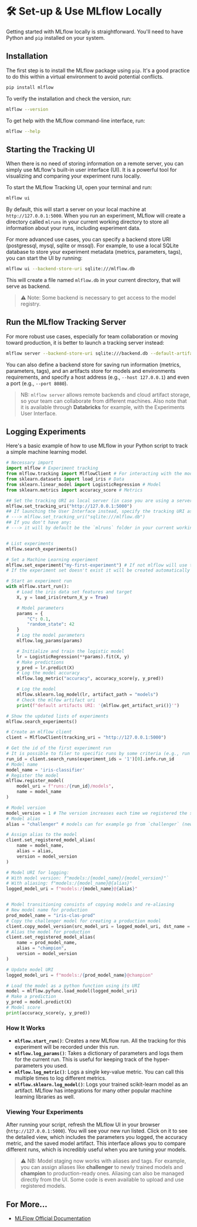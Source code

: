 # 🛠️  Set-up & Use MLflow Locally

Getting started with MLflow locally is straightforward. You'll need to have Python and `pip` installed on your system.

## Installation

The first step is to install the MLflow package using `pip`. It's a good practice to do this within a virtual environment to avoid potential conflicts.

```sh
pip install mlflow
```

To verify the installation and check the version, run:

```sh
mlflow --version
```

To get help with the MLflow command-line interface, run:
```sh
mlflow --help
```

## Starting the Tracking UI

When there is no need of storing information on a remote server, you can simply use MLflow's built-in user interface (UI). It is a powerful tool for visualizing and comparing your experiment runs locally. 

To start the MLflow Tracking UI, open your terminal and run:
```sh
mlflow ui
```

By default, this will start a server on your local machine at `http://127.0.0.1:5000`. When you run an experiment, MLflow will create a directory called `mlruns` in your current working directory to store all information about your runs, including experiment data.

For more advanced use cases, you can specify a backend store URI (postgressql, mysql, sqlite or mssql). For example, to use a local SQLite database to store your experiment metadata (metrics, parameters, tags), you can start the UI by running:

```bash
mlflow ui --backend-store-uri sqlite:///mlflow.db 
```

This will create a file named `mlflow.db` in your current directory, that will serve as backend.

> ⚠️ Note: Some backend is necessary to get access to the model registry.

## Run the MLflow Tracking Server
For more robust use cases, especially for team collaboration or moving toward production, it is better to launch a tracking server instead:
```sh
mlflow server --backend-store-uri sqlite:///backend.db --default-artifact-root ./artifacts_local
```
You can also define a backend store for saving run information (metrics, parameters, tags), and an artifacts store for models and environments requirements, and specify a host address (e.g., `--host 127.0.0.1`) and even a port (e.g., `--port 8080`).

> NB: `mlflow server` allows remote backends and cloud artifact storage, so your team can collaborate from different machines. Also note that it is available through **Databricks** for example, with the Experiments User Interface.


## Logging Experiments

Here's a basic example of how to use MLflow in your Python script to track a simple machine learning model.

```python
# Necessary import
import mlflow # Experiment tracking
from mlflow.tracking import MlflowClient # For interacting with the model registry
from sklearn.datasets import load_iris # Data
from sklearn.linear_model import LogisticRegression # Model
from sklearn.metrics import accuracy_score # Metrics

## Set the tracking URI as local server (in case you are using a server)
mlflow.set_tracking_uri("http://127.0.0.1:5000")
## If launching the User Interface instead, specify the tracking URI as your backend store if you have one
# ---> mlflow.set_tracking_uri("sqlite:///mlflow.db")
## If you don't have any:
# ---> it will by default be the `mlruns` folder in your current working directory


# List experiments
mlflow.search_experiments()

# Set a Machine Learning experiment
mlflow.set_experiment("my-first-experiment") # If not mlflow will use the default one
# If the experiment set doesn't exist it will be created automatically

# Start an experiment run 
with mlflow.start_run():
    # Load the iris data set features and target
    X, y = load_iris(return_X_y = True)

    # Model parameters
    params = {
        "C": 0.1,
        "random_state": 42
    }
    # Log the model parameters
    mlflow.log_params(params)

    # Initialize and train the logistic model
    lr = LogisticRegression(**params).fit(X, y)
    # Make predictions
    y_pred = lr.predict(X)
    # Log the model accuracy
    mlflow.log_metric("accuracy", accuracy_score(y, y_pred))

    # Log the model
    mlflow.sklearn.log_model(lr, artifact_path = "models")
    # Check the mlfow artifact uri
    print(f"default artifacts URI: '{mlflow.get_artifact_uri()}'")

# Show the updated lists of experiments
mlflow.search_experiments()

# Create an mlflow client
client = MlflowClient(tracking_uri = "http://127.0.0.1:5000")

# Get the id of the first experiment run
# It is possible to filer to specific runs by some criteria (e.g., run start time, status, tags, metrics values, etc.)
run_id = client.search_runs(experiment_ids = '1')[0].info.run_id
# Model name
model_name = 'iris-classifier'
# Register the model
mlflow.register_model(
    model_uri = f"runs:/{run_id}/models", 
    name = model_name
)

# Model version
model_version = 1 # The version increases each time we registered the same model and should be adjusted accordingly
# Model alias
alias = "challenger" # models can for example go from `challenger` (new) to `champion` (in production)

# Assign alias to the model
client.set_registered_model_alias(
    name = model_name,
    alias = alias,
    version = model_version
)

# Model URI for logging:
# With model version: f"models:/{model_name}/{model_version}"`
# With aliasing: f"models:/{model_name}@{alias}"
logged_model_uri = f"models:/{model_name}@{alias}"


# Model transitioning consists of copying models and re-aliasing
# New model name for production
prod_model_name = "iris-clas-prod"
# Copy the challenger model for creating a production model
client.copy_model_version(src_model_uri = logged_model_uri, dst_name = prod_model_name)
# Alias the model for production
client.set_registered_model_alias(
    name = prod_model_name,
    alias = "champion",
    version = model_version
)

# Update model URI
logged_model_uri = f"models:/{prod_model_name}@champion"

# Load the model as a python function using its URI
model = mlflow.pyfunc.load_model(logged_model_uri)
# Make a prediction
y_pred = model.predict(X)
# Model score
print(accuracy_score(y, y_pred))
```

### How It Works

* **`mlflow.start_run()`**: Creates a new MLflow run. All the tracking for this experiment will be recorded under this run.
* **`mlflow.log_params()`**: Takes a dictionary of parameters and logs them for the current run. This is useful for keeping track of the hyper-parameters you used.
* **`mlflow.log_metric()`**: Logs a single key-value metric. You can call this multiple times to log different metrics.
* **`mlflow.sklearn.log_model()`**: Logs your trained scikit-learn model as an artifact. MLflow has integrations for many other popular machine learning libraries as well.

### Viewing Your Experiments

After running your script, refresh the MLflow UI in your browser (`http://127.0.0.1:5000`). You will see your new run listed. Click on it to see the detailed view, which includes the parameters you logged, the accuracy metric, and the saved model artifact. This interface allows you to compare different runs, which is incredibly useful when you are tuning your models. 

> ⚠️ NB: Model staging now works with aliases and tags. For example, you can assign aliases like **challenger** to newly trained models and **champion** to production-ready ones.  Aliasing can also be managed directly from the UI. Some code is even available to upload and use registered models.

## For More...
- [MLFlow Official Documentation](https://www.mlflow.org/docs/latest/index.html)
